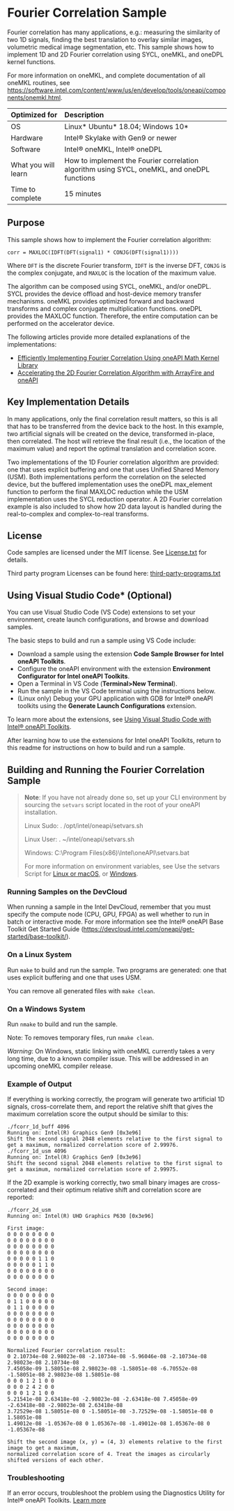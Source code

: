 # Fourier Correlation Sample
Fourier correlation has many applications, e.g.: measuring the similarity of two 1D signals, finding the best translation to overlay similar images, volumetric medical image segmentation, etc. This sample shows how to implement 1D and 2D Fourier correlation using SYCL, oneMKL, and oneDPL kernel functions.

For more information on oneMKL, and complete documentation of all oneMKL routines, see https://software.intel.com/content/www/us/en/develop/tools/oneapi/components/onemkl.html.

| Optimized for       | Description
|:---                 |:---
| OS                  | Linux* Ubuntu* 18.04; Windows 10*
| Hardware            | Intel&reg; Skylake with Gen9 or newer
| Software            | Intel&reg; oneMKL, Intel&reg; oneDPL
| What you will learn | How to implement the Fourier correlation algorithm using SYCL, oneMKL, and oneDPL functions
| Time to complete    | 15 minutes

## Purpose
This sample shows how to implement the Fourier correlation algorithm:

    corr = MAXLOC(IDFT(DFT(signal1) * CONJG(DFT(signal1))))

Where ``DFT`` is the discrete Fourier transform, ``IDFT`` is the inverse DFT, ``CONJG`` is the complex conjugate, and ``MAXLOC`` is the location of the maximum value.

The algorithm can be composed using SYCL, oneMKL, and/or oneDPL. SYCL provides the device offload and host-device memory transfer mechanisms. oneMKL provides optimized forward and backward transforms and complex conjugate multiplication functions. oneDPL provides the MAXLOC function. Therefore, the entire computation can be performed on the accelerator device.

The following articles provide more detailed explanations of the implementations:

 - [Efficiently Implementing Fourier Correlation Using oneAPI Math Kernel Library](https://www.intel.com/content/www/us/en/develop/documentation/oneapi-gpu-optimization-guide/top/kernels/libraries-fcorr.html)
 - [Accelerating the 2D Fourier Correlation Algorithm with ArrayFire and oneAPI](https://www.intel.com/content/www/us/en/developer/articles/technical/accelerate-2d-fourier-correlation-algorithm.html#gs.1duy87)

## Key Implementation Details
In many applications, only the final correlation result matters, so this is all that has to be transferred from the device back to the host. In this example, two artificial signals will be created on the device, transformed in-place, then correlated. The host will retrieve the final result (i.e., the location of the maximum value) and report the optimal translation and correlation score.

Two implementations of the 1D Fourier correlation algorithm are provided: one that uses explicit buffering and one that uses Unified Shared Memory (USM). Both implementations perform the correlation on the selected device, but the buffered implementation uses the oneDPL max_element function to perform the final MAXLOC reduction while the USM implementation uses the SYCL reduction operator. A 2D Fourier correlation example is also included to show how 2D data layout is handled during the real-to-complex and complex-to-real transforms.

## License
Code samples are licensed under the MIT license. See [License.txt](https://github.com/oneapi-src/oneAPI-samples/blob/master/License.txt) for details.

Third party program Licenses can be found here: [third-party-programs.txt](https://github.com/oneapi-src/oneAPI-samples/blob/master/third-party-programs.txt)

## Using Visual Studio Code* (Optional)

You can use Visual Studio Code (VS Code) extensions to set your environment, create launch configurations,
and browse and download samples.

The basic steps to build and run a sample using VS Code include:
 - Download a sample using the extension **Code Sample Browser for Intel oneAPI Toolkits**.
 - Configure the oneAPI environment with the extension **Environment Configurator for Intel oneAPI Toolkits**.
 - Open a Terminal in VS Code (**Terminal>New Terminal**).
 - Run the sample in the VS Code terminal using the instructions below.
 - (Linux only) Debug your GPU application with GDB for Intel® oneAPI toolkits using the **Generate Launch Configurations** extension.

To learn more about the extensions, see
[Using Visual Studio Code with Intel® oneAPI Toolkits](https://www.intel.com/content/www/us/en/develop/documentation/using-vs-code-with-intel-oneapi/top.html).

After learning how to use the extensions for Intel oneAPI Toolkits, return to this readme for instructions on how to build and run a sample.

## Building and Running the Fourier Correlation Sample

> **Note**: If you have not already done so, set up your CLI
> environment by sourcing  the `setvars` script located in
> the root of your oneAPI installation.
>
> Linux Sudo: . /opt/intel/oneapi/setvars.sh
>
> Linux User: . ~/intel/oneapi/setvars.sh
>
> Windows: C:\Program Files(x86)\Intel\oneAPI\setvars.bat
>
>For more information on environment variables, see Use the setvars Script for [Linux or macOS](https://www.intel.com/content/www/us/en/develop/documentation/oneapi-programming-guide/top/oneapi-development-environment-setup/use-the-setvars-script-with-linux-or-macos.html), or [Windows](https://www.intel.com/content/www/us/en/develop/documentation/oneapi-programming-guide/top/oneapi-development-environment-setup/use-the-setvars-script-with-windows.html).

### Running Samples on the DevCloud
When running a sample in the Intel DevCloud, remember that you must specify the compute node (CPU, GPU, FPGA) as well whether to run in batch or interactive mode. For more information see the Intel® oneAPI Base Toolkit Get Started Guide (https://devcloud.intel.com/oneapi/get-started/base-toolkit/).


### On a Linux System
Run `make` to build and run the sample. Two programs are generated: one that uses explicit buffering and one that uses USM.

You can remove all generated files with `make clean`.

### On a Windows System
Run `nmake` to build and run the sample.

Note: To removes temporary files, run `nmake clean`.

*Warning*: On Windows, static linking with oneMKL currently takes a very long time, due to a known compiler issue. This will be addressed in an upcoming oneMKL compiler release.

### Example of Output
If everything is working correctly, the program will generate two artificial 1D signals, cross-correlate them, and report the relative shift that gives the maximum correlation score the output should be similar to this:
```
./fcorr_1d_buff 4096
Running on: Intel(R) Graphics Gen9 [0x3e96]
Shift the second signal 2048 elements relative to the first signal to get a maximum, normalized correlation score of 2.99976.
./fcorr_1d_usm 4096
Running on: Intel(R) Graphics Gen9 [0x3e96]
Shift the second signal 2048 elements relative to the first signal to get a maximum, normalized correlation score of 2.99975.
```
If the 2D example is working correctly, two small binary images are cross-correlated and their optimum relative shift and correlation score are reported:
```
./fcorr_2d_usm
Running on: Intel(R) UHD Graphics P630 [0x3e96]

First image:
0 0 0 0 0 0 0 0
0 0 0 0 0 0 0 0
0 0 0 0 0 0 0 0
0 0 0 0 0 0 0 0
0 0 0 0 0 1 1 0
0 0 0 0 0 1 1 0
0 0 0 0 0 0 0 0
0 0 0 0 0 0 0 0

Second image:
0 0 0 0 0 0 0 0
0 1 1 0 0 0 0 0
0 1 1 0 0 0 0 0
0 0 0 0 0 0 0 0
0 0 0 0 0 0 0 0
0 0 0 0 0 0 0 0
0 0 0 0 0 0 0 0
0 0 0 0 0 0 0 0

Normalized Fourier correlation result:
0 2.10734e-08 2.98023e-08 -2.10734e-08 -5.96046e-08 -2.10734e-08 2.98023e-08 2.10734e-08
7.45058e-09 1.58051e-08 2.98023e-08 -1.58051e-08 -6.70552e-08 -1.58051e-08 2.98023e-08 1.58051e-08
0 0 0 1 2 1 0 0
0 0 0 2 4 2 0 0
0 0 0 1 2 1 0 0
5.21541e-08 2.63418e-08 -2.98023e-08 -2.63418e-08 7.45058e-09 -2.63418e-08 -2.98023e-08 2.63418e-08
3.72529e-08 1.58051e-08 0 -1.58051e-08 -3.72529e-08 -1.58051e-08 0 1.58051e-08
1.49012e-08 -1.05367e-08 0 1.05367e-08 -1.49012e-08 1.05367e-08 0 -1.05367e-08

Shift the second image (x, y) = (4, 3) elements relative to the first image to get a maximum,
normalized correlation score of 4. Treat the images as circularly shifted versions of each other.
```

### Troubleshooting
If an error occurs, troubleshoot the problem using the Diagnostics Utility for Intel® oneAPI Toolkits.
[Learn more](https://www.intel.com/content/www/us/en/develop/documentation/diagnostic-utility-user-guide/top.html)
